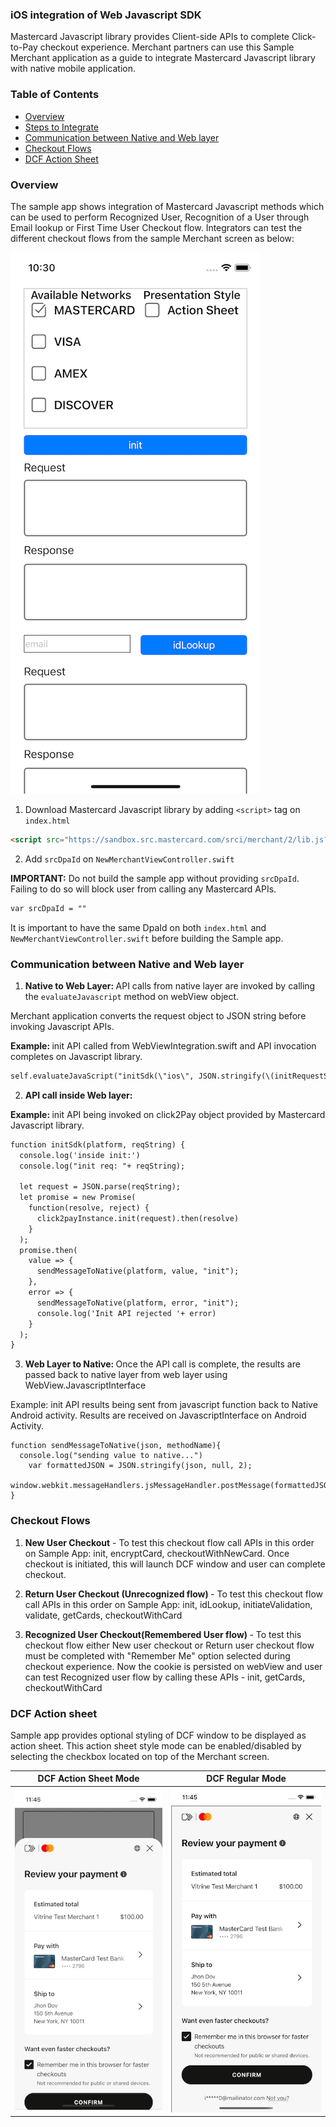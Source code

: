 ### iOS integration of Web Javascript SDK

Mastercard Javascript library provides Client-side APIs to complete Click-to-Pay checkout experience.
Merchant partners can use this Sample Merchant application as a guide to integrate Mastercard Javascript library with native mobile application.

### Table of Contents
- [Overview](#overview)
- [Steps to Integrate](#overview)
- [Communication between Native and Web layer](#communication)
- [Checkout Flows](#checkout)
- [DCF Action Sheet](#actionSheet)

### <a name="overview">Overview</a>
The sample app shows integration of Mastercard Javascript methods which can be used to perform Recognized User, Recognition of a User through Email lookup or First Time User Checkout flow. 
Integrators can test the different checkout flows from the sample Merchant screen as below:

![Web Integration](Web-Native-Integration-iOS/iOSWebSDK.png)

1. Download Mastercard Javascript library by adding ````<script>```` tag on ````index.html```` 

```html
<script src="https://sandbox.src.mastercard.com/srci/merchant/2/lib.js?dpaId={DpaId}&locale=en_US"></script>
```

2. Add ````srcDpaId```` on ````NewMerchantViewController.swift```` 

 <b>IMPORTANT:</b> Do not build the sample app without providing ````srcDpaId````. Failing to do so will block user from calling any Mastercard APIs.
 
 ```html
 var srcDpaId = ""
 ```

 It is important to have the same DpaId on both ````index.html```` and ````NewMerchantViewController.swift```` before building the Sample app. 

### <a name="communication">Communication between Native and Web layer</a>
1. <b>Native to Web Layer: </b> API calls from native layer are invoked by calling the ````evaluateJavascript```` method on webView object. 

Merchant application converts the request object to JSON string before invoking Javascript APIs.

<b>Example: </b> init API called from WebViewIntegration.swift and API invocation completes on Javascript library.

````html
self.evaluateJavaScript("initSdk(\"ios\", JSON.stringify(\(initRequestString)))")
````

2. <b>API call inside Web layer: </b>

<b>Example: </b> init API being invoked on click2Pay object provided by Mastercard Javascript library.

````html
function initSdk(platform, reqString) {
  console.log('inside init:')
  console.log("init req: "+ reqString);

  let request = JSON.parse(reqString);
  let promise = new Promise(
    function(resolve, reject) {
      click2payInstance.init(request).then(resolve)
    }
  );
  promise.then(
    value => {
      sendMessageToNative(platform, value, "init");
    },
    error => {
      sendMessageToNative(platform, error, "init");
      console.log('Init API rejected '+ error)
    }
  );
}
````
3. <b>Web Layer to Native: </b> Once the API call is complete, the results are passed back to native layer from web layer using WebView.JavascriptInterface
   
Example: init API results being sent from javascript function back to Native Android activity. Results are received on JavascriptInterface on Android Activity.

    function sendMessageToNative(json, methodName){
      console.log("sending value to native...")
        var formattedJSON = JSON.stringify(json, null, 2);
        window.webkit.messageHandlers.jsMessageHandler.postMessage(formattedJSON);
    }
    
### <a name="checkout">Checkout Flows</a>
1. <b>New User Checkout</b> - To test this checkout flow call APIs in this order on Sample App: init, encryptCard, checkoutWithNewCard. Once checkout is initiated, this will launch DCF window and user can complete checkout.

2. <b>Return User Checkout (Unrecognized flow) </b> - To test this checkout flow call APIs in this order on Sample App: init, idLookup, initiateValidation, validate, getCards, checkoutWithCard

3. <b>Recognized User Checkout(Remembered User flow) </b> - To test this checkout flow either New user checkout or Return user checkout flow must be completed with "Remember Me" option selected during checkout experience. 
   Now the cookie is persisted on webView and user can test Recognized user flow by calling these APIs - init, getCards, checkoutWithCard  

### <a name="actionSheet">DCF Action sheet</a>  

Sample app provides optional styling of DCF window to be displayed as action sheet. This action sheet style mode can be enabled/disabled by selecting the checkbox located on top of the Merchant screen.  

DCF Action Sheet Mode            |           DCF Regular Mode  
:---------------------:          |        :---------------------:
![Action Sheet](Web-Native-Integration-iOS/actionSheet.png) | ![Regular Sheet](Web-Native-Integration-iOS/regular.png)   
   

